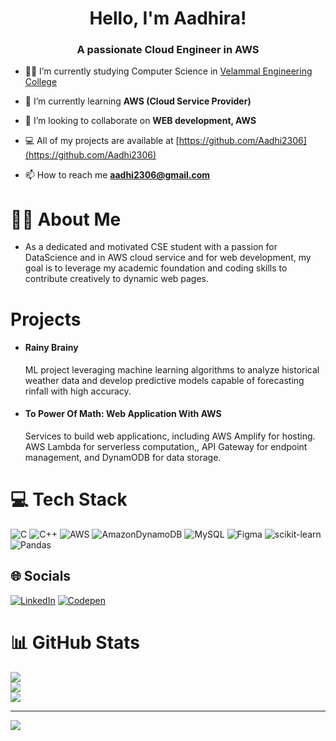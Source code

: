 <h1 align="center">Hello, I'm Aadhira!</h1>
<h3 align="center">A passionate Cloud Engineer in AWS</h3>

- 👩‍💻 I’m currently studying Computer Science in [Velammal Engineering College](https://www.bing.com/ck/a?!&&p=2a12c25766112613JmltdHM9MTcyMDQ4MzIwMCZpZ3VpZD0wMDVkNTIyMS04MjE2LTYzOGEtMGM2YS00MDdlODNjNDYyNTcmaW5zaWQ9NTIzNQ&ptn=3&ver=2&hsh=3&fclid=005d5221-8216-638a-0c6a-407e83c46257&psq=velammal+engineering+college&u=a1aHR0cHM6Ly92ZWxhbW1hbC5lZHUuaW4v&ntb=1)

- 🌱 I’m currently learning **AWS (Cloud Service Provider)**

- 👯 I’m looking to collaborate on **WEB development, AWS**

- 💻 All of my projects are available at [https://github.com/Aadhi2306](https://github.com/Aadhi2306)

- 📫 How to reach me **aadhi2306@gmail.com**

# 👩‍💻 About Me 
- As a dedicated and motivated CSE student with a passion for DataScience and in AWS cloud service and for web development, my goal is to leverage my academic foundation and coding skills to contribute creatively to dynamic web pages.

# Projects
- #### Rainy Brainy
  ML project leveraging machine learning algorithms to analyze historical weather data and develop predictive models capable of forecasting rinfall with high accuracy.

- #### To Power Of Math: Web Application With AWS
  Services to build web applicationc, including AWS Amplify for hosting. AWS Lambda for serverless computation,, API Gateway for endpoint management, and DynamODB for data storage.  

# 💻 Tech Stack
![C](https://img.shields.io/badge/c-%2300599C.svg?style=for-the-badge&logo=c&logoColor=white) ![C++](https://img.shields.io/badge/c++-%2300599C.svg?style=for-the-badge&logo=c%2B%2B&logoColor=white) ![AWS](https://img.shields.io/badge/AWS-%23FF9900.svg?style=for-the-badge&logo=amazon-aws&logoColor=white) ![AmazonDynamoDB](https://img.shields.io/badge/Amazon%20DynamoDB-4053D6?style=for-the-badge&logo=Amazon%20DynamoDB&logoColor=white) ![MySQL](https://img.shields.io/badge/mysql-4479A1.svg?style=for-the-badge&logo=mysql&logoColor=white) ![Figma](https://img.shields.io/badge/figma-%23F24E1E.svg?style=for-the-badge&logo=figma&logoColor=white) ![scikit-learn](https://img.shields.io/badge/scikit--learn-%23F7931E.svg?style=for-the-badge&logo=scikit-learn&logoColor=white) ![Pandas](https://img.shields.io/badge/pandas-%23150458.svg?style=for-the-badge&logo=pandas&logoColor=white)

## 🌐 Socials
[![LinkedIn](https://img.shields.io/badge/LinkedIn-%230077B5.svg?logo=linkedin&logoColor=white)](https://linkedin.com/in/https://www.linkedin.com/in/aadhira/) [![Codepen](https://img.shields.io/badge/Codepen-000000?style=for-the-badge&logo=codepen&logoColor=white)](https://codepen.io/https://codepen.io/https://codesandbox.io/u/aadhi2306) 

# 📊 GitHub Stats
![](https://github-readme-stats.vercel.app/api?username=aadhi2306&theme=dark&hide_border=false&include_all_commits=false&count_private=false)<br/>
![](https://github-readme-streak-stats.herokuapp.com/?user=aadhi2306&theme=dark&hide_border=false)<br/>
![](https://github-readme-stats.vercel.app/api/top-langs/?username=aadhi2306&theme=dark&hide_border=false&include_all_commits=false&count_private=false&layout=compact)

---
[![](https://visitcount.itsvg.in/api?id=aadhi2306&icon=0&color=0)](https://visitcount.itsvg.in)




